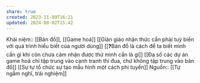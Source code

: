 ```yaml
---
share: true
created: 2023-11-09T16:21
updated: 2024-08-02T15:42
---
```

Khái niệm:: [[Bản đồ]], [[Game hoá]]
[[Giàn giáo nhận thức cần phải tuỳ biến với quá trình hiểu biết của người dùng]]
[[❓Bản đồ là cách để ta biết mình cần gì khi còn chưa cảm nhận được thứ mình cần là gì]]
[[Đa số các dự án game hoá chỉ tập trung vào cạnh tranh thi đua, chứ không tập trung vào bản đồ]]
[[Sự tự tổ chức sự tạo mẫu hình một cách phi tuyến]]
Nguồn:: [[Tự ngẫm nghĩ, trải nghiệm]]